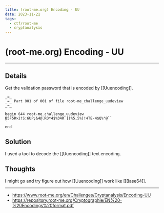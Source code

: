 ```yaml
---
title: (root-me.org) Encoding - UU
date: 2023-11-21
tags:
  - ctf/root-me
  - cryptanalysis
---
```


# (root-me.org) Encoding - UU

---

## Details

Get the validation password that is encoded by [[Uuencoding]].

```
_=_ 
_=_ Part 001 of 001 of file root-me_challenge_uudeview
_=_ 

begin 644 root-me_challenge_uudeview
B5F5R>2!S:6UP;&4@.RD*4$%34R`](%5,5%)!4TE-4$Q%"@``
`
end
```

## Solution

I used a tool to decode the [[Uuencoding]] text encoding.

## Thoughts

I might go and try figure out how [[Uuencoding]] work like [[Base64]].

---

- https://www.root-me.org/en/Challenges/Cryptanalysis/Encoding-UU
- https://repository.root-me.org/Cryptographie/EN%20-%20Encodings%20format.pdf